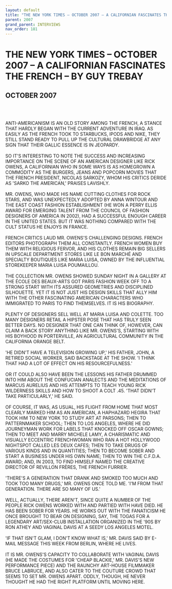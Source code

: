 ```yaml
---
layout: default
title: "THE NEW YORK TIMES – OCTOBER 2007 – A CALIFORNIAN FASCINATES THE FRENCH – BY GUY TREBAY"
parent: 2007
grand_parent: INTERVIEWS
nav_order: 181
---
```


# THE NEW YORK TIMES – OCTOBER 2007 – A CALIFORNIAN FASCINATES THE FRENCH – BY GUY TREBAY
## OCTOBER 2007

<br><br></p>
<p>ANTI-AMERICANISM IS AN OLD STORY AMONG THE FRENCH, A STANCE THAT HARDLY BEGAN WITH THE CURRENT ADVENTURE IN IRAQ. AS EASILY AS THE FRENCH TOOK TO STARBUCKS, IPODS AND NIKE, THEY STILL STAND READY TO PULL UP THE CULTURAL DRAWBRIDGE AT ANY SIGN THAT THEIR GALLIC ESSENCE IS IN JEOPARDY.<br />
<br />
SO IT'S INTERESTING TO NOTE THE SUCCESS AND INCREASING IMPORTANCE ON THE SCENE OF AN AMERICAN DESIGNER LIKE RICK OWENS, A CALIFORNIAN WHO IN SOME WAYS IS AS HOMEGROWN A COMMODITY AS THE BURGERS, JEANS AND POPCORN MOVIES THAT THE FRENCH PRESIDENT, NICOLAS SARKOZY, WHOM HIS CRITICS DERIDE AS 'SARKO THE AMERICAN,' PRAISES LAVISHLY. <br />
<br />
MR. OWENS, WHO MADE HIS NAME CUTTING CLOTHES FOR ROCK STARS, AND WAS UNEXPECTEDLY ADOPTED BY ANNA WINTOUR AND THE EAST COAST FASHION ESTABLISHMENT (HE WON A PERRY ELLIS AWARD FOR EMERGING TALENT FROM THE COUNCIL OF FASHION DESIGNERS OF AMERICA IN 2002), HAD A SUCCESSFUL ENOUGH CAREER IN THE UNITED STATES. BUT IT WAS NOTHING COMPARED WITH THE CULT STATUS HE ENJOYS IN FRANCE. <br />
<br />
FRENCH CRITICS LAUD MR. OWENS'S CHALLENGING DESIGNS. FRENCH EDITORS PHOTOGRAPH THEM ALL CONSTANTLY. FRENCH WOMEN BUY THEM WITH RELIGIOUS FERVOR, AND HIS CLOTHES REMAIN BIG SELLERS IN UPSCALE DEPARTMENT STORES LIKE LE BON MARCHÉ AND SPECIALTY BOUTIQUES LIKE MARIA LUISA, OWNED BY THE INFLUENTIAL STOREKEEPER MARIA LUISA POUMAILLOU. <br />
<br />
THE COLLECTION MR. OWENS SHOWED SUNDAY NIGHT IN A GALLERY AT THE ÉCOLE DES BEAUX-ARTS GOT PARIS FASHION WEEK OFF TO A STRONG START WITH ITS ASSURED GEOMETRIES AND DISCIPLINED SILHOUETTE. YET IT IS NOT JUST HIS DESIGN SKILLS THAT ALLY HIM WITH THE OTHER FASCINATING AMERICAN CHARACTERS WHO IMMIGRATED TO PARIS TO FIND THEMSELVES. IT IS HIS BIOGRAPHY. <br />
<br />
PLENTY OF DESIGNERS SELL WELL AT MARIA LUISA AND COLETTE. TOO MANY DESIGNERS RETAIL A HIPSTER POSE THAT HAS TRULY SEEN BETTER DAYS. NO DESIGNER THAT ONE CAN THINK OF, HOWEVER, CAN CLAIM A BACK STORY ANYTHING LIKE MR. OWENS'S, STARTING WITH HIS BOYHOOD IN PORTERVILLE, AN AGRICULTURAL COMMUNITY IN THE CALIFORNIA ORANGE BELT. <br />
<br />
'HE DIDN'T HAVE A TELEVISION GROWING UP,' HIS FATHER, JOHN, A RETIRED SOCIAL WORKER, SAID BACKSTAGE AT THE SHOW. 'I THINK THAT HAD A LOT OF EFFECT ON HIS RESOURCEFULNESS.' <br />
<br />
OR IT COULD ALSO HAVE BEEN THE LESSONS HIS FATHER DRUMMED INTO HIM ABOUT THE CONFUCIAN ANALECTS AND THE MEDITATIONS OF MARCUS AURELIUS AND HIS ATTEMPTS TO TEACH YOUNG RICK WILDERNESS SKILLS AND HOW TO SHOOT A COLT .45. 'THAT DIDN'T TAKE PARTICULARLY,' HE SAID. <br />
<br />
OF COURSE, IT WAS, AS USUAL, HIS FLIGHT FROM HOME THAT MOST CLEARLY MARKED HIM AS AN AMERICAN, A HAPHAZARD HEGIRA THAT TOOK HIM TO NEW YORK TO STUDY ART AT PARSONS; THEN TO PATTERNMAKER SCHOOL; THEN TO LOS ANGELES, WHERE HE DID JOURNEYMAN WORK FOR LABELS THAT KNOCKED OFF OSCAR GOWNS; THEN TO MEET AND MARRY MICHELE LAMY, A CHARISMATIC AND VISUALLY ECCENTRIC FRENCHWOMAN WHO RAN A HOT HOLLYWOOD NIGHTSPOT CALLED LES DEUX CAFES; THEN TO TAKE DRUGS OF VARIOUS KINDS AND IN QUANTITIES; THEN TO BECOME SOBER AND START A BUSINESS UNDER HIS OWN NAME; THEN TO WIN THE C.F.D.A. AWARD; AND, IN 2003, TO FIND HIMSELF NAMED THE CREATIVE DIRECTOR OF REVILLON FRÈRES, THE FRENCH FURRIER. <br />
<br />
'THERE'S A GENERATION THAT DRANK AND SMOKED TOO MUCH AND TOOK TOO MANY DRUGS,' MR. OWENS ONCE TOLD ME. 'I'M FROM THAT GENERATION. THERE ARE SO MANY OF US.' <br />
<br />
WELL, ACTUALLY, THERE AREN'T, SINCE QUITE A NUMBER OF THE PEOPLE RICK OWENS WORKED WITH AND PARTIED WITH HAVE DIED. HE HAS BEEN SOBER FOR YEARS. HE WORKS OUT WITH THE FANATICISM HE ONCE BROUGHT TO BEAR ON DESIGNING, SAY, THE TOGAS FOR A LEGENDARY ART/SEX-CLUB INSTALLATION ORGANIZED IN THE '90S BY RON ATHEY AND VAGINAL DAVIS AT A SEEDY LOS ANGELES MOTEL. <br />
<br />
'IF THAT ISN'T GLAM, I DON'T KNOW WHAT IS,' MR. DAVIS SAID BY E-MAIL MESSAGE THIS WEEK FROM BERLIN, WHERE HE LIVES. <br />
<br />
IT IS MR. OWENS'S CAPACITY TO COLLABORATE WITH VAGINAL DAVIS (HE MADE THE COSTUMES FOR 'CHEAP BLACKIE,' MR. DAVIS'S NEW PERFORMANCE PIECE) AND THE RAUNCHY ART-HOUSE FILMMAKER BRUCE LABRUCE, AND ALSO CATER TO THE COUTURE CROWD THAT SEEMS TO SET MR. OWENS APART. ODDLY, THOUGH, HE NEVER THOUGHT HE HAD THE RIGHT PLATFORM UNTIL MOVING HERE. <br />
<br />

